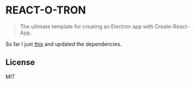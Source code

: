 # REACT-O-TRON

> The ultimate template for creating an Electron app with Create-React-App.

So far I just [this](https://dev.to/nickparsons/takeaways-on-building-a-react-based-app-with-electron-1df2) and updated the dependencies.

## License

MIT

